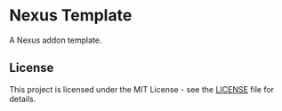 # Nexus Template

A Nexus addon template.

## License

This project is licensed under the MIT License - see the [LICENSE](LICENSE) file for details.
